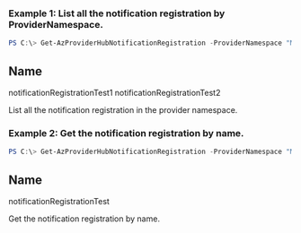 ### Example 1: List all the notification registration by ProviderNamespace.
```powershell
PS C:\> Get-AzProviderHubNotificationRegistration -ProviderNamespace "Microsoft.Contoso"
```

Name
----
notificationRegistrationTest1
notificationRegistrationTest2

List all the notification registration in the provider namespace.

### Example 2: Get the notification registration by name.
```powershell
PS C:\> Get-AzProviderHubNotificationRegistration -ProviderNamespace "Microsoft.Contoso" -Name "notificationRegistrationTest"
```

Name
----
notificationRegistrationTest

Get the notification registration by name.
